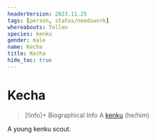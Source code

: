 ```yaml
---
headerVersion: 2023.11.25
tags: [person, status/needswork]
whereabouts: Tollen
species: kenku
gender: male
name: Kecha
title: Kecha
hide_toc: true
---
```

# Kecha
>[!info]+ Biographical Info
> A [kenku](<../../species/unusual-species/kenku/kenku.md>) (he/him)
>> 

A young kenku scout. 


